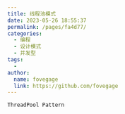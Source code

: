 ```yaml
---
title: 线程池模式
date: 2023-05-26 18:55:37
permalink: /pages/fa4d77/
categories:
  - 编程
  - 设计模式
  - 并发型
tags:
  - 
author: 
  name: fovegage
  link: https://github.com/fovegage
---
```

```
ThreadPool Pattern
```
